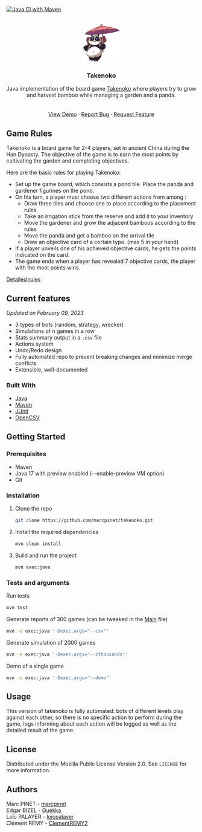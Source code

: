 <!-- PROJECT SHIELDS -->
<!--
*** I'm using markdown "reference style" links for readability.
*** Reference links are enclosed in brackets [ ] instead of parentheses ( ).
*** See the bottom of this document for the declaration of the reference variables
*** for contributors-url, forks-url, etc. This is an optional, concise syntax you may use.
*** https://www.markdownguide.org/basic-syntax/#reference-style-links
[//]: # ([![Contributors][contributors-shield]][contributors-url])
[//]: # ([![Forks][forks-shield]][forks-url])
[//]: # ([![Stargazers][stars-shield]][stars-url])
[//]: # ([![Issues][issues-shield]][issues-url])
[//]: # ([![MIT License][license-shield]][license-url])
[//]: # ([![LinkedIn][linkedin-shield]][linkedin-url]-->

[![Java CI with Maven](https://github.com/marcpinet/takenoko/actions/workflows/autotest.yml/badge.svg)](https://github.com/marcpinet/takenoko/actions)

<!-- PROJECT LOGO -->
<br />
<div align="center">
<a href="https://github.com/marcpinet/takenoko">
<img src="./readme-data/takenoko.png" alt="Logo" width="100" height="100"-->

</a>

<h3 align="center">Takenoko</h3>

  <p align="center">Java implementation of the board game  <a href="https://fr.wikipedia.org/wiki/Takenoko">Takenoko</a> where players try to grow and harvest bamboo while managing a garden and a panda.
    <br />
    <br />
    <br />
    <a href="https://github.com/marcpinet/takenoko">View Demo</a>
    ·
    <a href="https://github.com/marcpinet/takenoko/issues">Report Bug</a>
    ·
    <a href="https://github.com/marcpinet/takenoko/issues">Request Feature</a>
  </p>
</div>

<!-- ABOUT THE PROJECT -->

## Game Rules

Takenoko is a board game for 2-4 players, set in ancient China during the Han Dynasty. The objective of the game is to
earn the most points by cultivating the garden and completing objectives.

Here are the basic rules for playing Takenoko:

- Set up the game board, which consists a pond tile. Place the panda and gardener figurines on the pond.
- On his turn, a player must choose two different actions from among :
  - Draw three tiles and choose one to place according to the placement rules
  - Take an irrigation stick from the reserve and add it to your inventory
  - Move the gardener and grow the adjacent bamboos according to the rules
  - Move the panda and get a bamboo on the arrival tile
  - Draw an objective card of a certain type. (max 5 in your hand)
- If a player unveils one of his achieved objective cards, he gets the points indicated on the card.
- The game ends when a player has revealed 7 objective cards, the player with the most points wins.

<a href="./readme-data/takenoko.pdf">Detailed rules</a>

## Current features

*Updated on February 09, 2023*

* 3 types of bots (random, strategy, wrecker)
* Simulations of n games in a row
* Stats summary output in a `.csv` file
* Actions system
* Undo/Redo design
* Fully automated repo to prevent breaking changes and minimize merge conflicts
* Extensible, well-documented

### Built With

* [Java](https://www.java.com/fr/)
* [Maven](https://maven.apache.org/)
* [JUnit](https://junit.org/junit5/)
* [OpenCSV](https://mvnrepository.com/artifact/com.opencsv/opencsv/)

<!-- GETTING STARTED -->

## Getting Started

### Prerequisites

* Maven
* Java 17 with preview enabled (--enable-preview VM option)
* Git

### Installation

1. Clone the repo

   ```sh
   git clone https://github.com/marcpinet/takenoko.git
   ```
2. Install the required dependencies

   ```sh
   mvn clean install
   ```
3. Build and run the project

   ```sh
   mvn exec:java
   ```

### Tests and arguments

Run tests

```sh
mvn test
```

Generate reports of 300 games (can be tweaked in the [Main](src/main/java/takenoko/main/Main.java) file)

```sh
mvn -e exec:java '-Dexec.args="--csv"'
```

Generate simulation of 2000 games

```sh
mvn -e exec:java '-Dexec.args="--2thousands"'
```

Demo of a single game

```sh
mvn -e exec:java '-Dexec.args="--demo"'
```

<!-- USAGE EXAMPLES -->

## Usage

This version of takenoko is fully automated: bots of different levels play against each other, so there is no specific
action to perform during the game, logs informing about each action will be logged as well as the detailed result of the
game.

<!-- LICENSE -->

## License

Distributed under the Mozilla Public License Version 2.0. See `LICENSE` for more information.

## Authors

Marc PINET - [marcpinet](https://github.com/marcpinet)<br>
Edgar BIZEL - [Guekka](https://github.com/Guekka)<br>
Loïc PALAYER - [loicpalayer](https://github.com/loicpalayer)<br>
Clément REMY - [ClementREMY2](https://github.com/ClementREMY2)<br>

<!-- MARKDOWN LINKS & IMAGES -->
<!-- https://www.markdownguide.org/basic-syntax/#reference-style-links
[contributors-shield]: https://img.shields.io/github/contributors/marcpinet/takenoko.svg?style=for-the-badge
[contributors-url]: https://github.com/marcpinet/takenoko/graphs/contributors
[forks-shield]: https://img.shields.io/github/forks/marcpinet/takenoko.svg?style=for-the-badge
[forks-url]: https://github.com/marcpinet/takenoko/network/members
[stars-shield]: https://img.shields.io/github/stars/marcpinet/takenoko.svg?style=for-the-badge
[stars-url]: https://github.com/marcpinet/takenoko/stargazers
[issues-shield]: https://img.shields.io/github/issues/marcpinet/takenoko.svg?style=for-the-badge
[issues-url]: https://github.com/marcpinet/takenoko/issues
[license-shield]: https://img.shields.io/github/license/marcpinet/takenoko.svg?style=for-the-badge
[license-url]: https://github.com/marcpinet/takenoko/blob/master/LICENSE.txt
[linkedin-shield]: https://img.shields.io/badge/-LinkedIn-black.svg?style=for-the-badge&logo=linkedin&colorB=555
[linkedin-url]: https://linkedin.com/in/linkedin_usern-->
